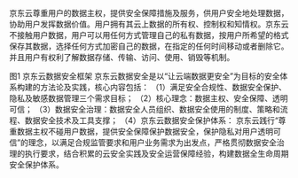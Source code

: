 京东云尊重用户的数据主权，提供安全保障措施及服务，供用户安全地处理数据，协助用户发挥数据价值。用户拥有其云上数据的所有权、控制权和知情权。京东云不接触用户数据，用户可以用任何方式管理自己的私有数据，按用户所希望的格式保存其数据，选择任何方式加密自己的数据，在指定的任何时间移动或者删除它。并且用户有权利了解数据存储、传输、访问、使用、销毁等机制。
 
图1 京东云数据安全框架
京东云数据安全是以“让云端数据更安全”为目标的安全体系构建的方法论及实践，核心内容包括：
（1）满足安全合规性、数据安全保护、隐私及敏感数据管理三个需求目标；
（2）核心理念：数据主权、安全保障、透明可信；
（3）数据安全治理：数据安全人员组织、数据安全使用的制度、策略和流程、数据安全技术及工具支撑；
（4）京东云数据安全保护体系： 京东云践行“尊重数据主权不碰用户数据，提供安全保障保护数据安全，保护隐私对用户透明可信”的理念，以满足合规监管要求和用户业务需求为出发点，严格贯彻数据安全治理的执行要求，结合积累的云安全实践及安全运营保障经验，构建数据全生命周期安全保护体系。
